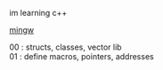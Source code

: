 im learning c++

[mingw](https://code.visualstudio.com/docs/cpp/config-mingw#_installing-the-mingww64-toolchain)

00 : structs, classes, vector lib  
01 : define macros, pointers, addresses
